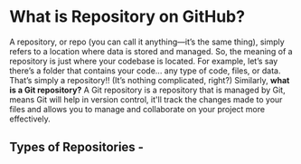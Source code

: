 # What is Repository on GitHub?

A repository, or repo (you can call it anything—it’s the same thing), simply refers to a location where data is stored and managed.
So, the meaning of a repository is just where your codebase is located. 
For example, let’s say there’s a folder that contains your code... any type of code, files, or data. That’s simply a repository!! (It’s nothing complicated, right?)
Similarly, **what is a Git repository?** 
A Git repository is a repository that is managed by Git, means Git will help in version control, it'll track the changes made to your files and allows you to manage and collaborate on your project more effectively.

## Types of Repositories -
